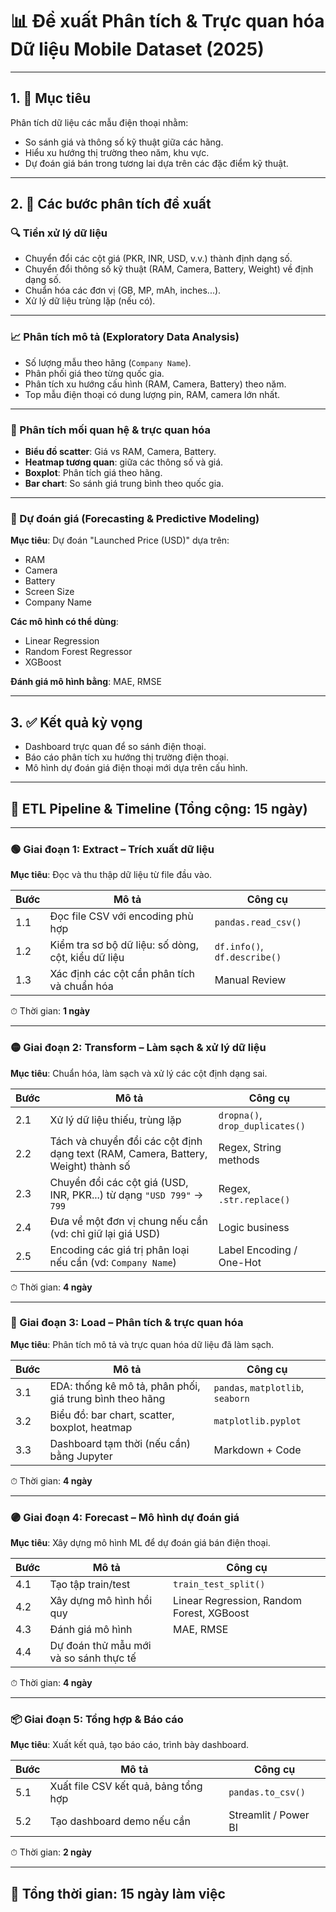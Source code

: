 # 📊 Đề xuất Phân tích & Trực quan hóa Dữ liệu Mobile Dataset (2025)

---

## 1. 🎯 Mục tiêu

Phân tích dữ liệu các mẫu điện thoại nhằm:

- So sánh giá và thông số kỹ thuật giữa các hãng.
- Hiểu xu hướng thị trường theo năm, khu vực.
- Dự đoán giá bán trong tương lai dựa trên các đặc điểm kỹ thuật.

---

## 2. 🚀 Các bước phân tích đề xuất

### 🔍 Tiền xử lý dữ liệu

- Chuyển đổi các cột giá (PKR, INR, USD, v.v.) thành định dạng số.
- Chuyển đổi thông số kỹ thuật (RAM, Camera, Battery, Weight) về định dạng số.
- Chuẩn hóa các đơn vị (GB, MP, mAh, inches...).
- Xử lý dữ liệu trùng lặp (nếu có).

---

### 📈 Phân tích mô tả (Exploratory Data Analysis)

- Số lượng mẫu theo hãng (`Company Name`).
- Phân phối giá theo từng quốc gia.
- Phân tích xu hướng cấu hình (RAM, Camera, Battery) theo năm.
- Top mẫu điện thoại có dung lượng pin, RAM, camera lớn nhất.

---

### 🧠 Phân tích mối quan hệ & trực quan hóa

- **Biểu đồ scatter**: Giá vs RAM, Camera, Battery.
- **Heatmap tương quan**: giữa các thông số và giá.
- **Boxplot**: Phân tích giá theo hãng.
- **Bar chart**: So sánh giá trung bình theo quốc gia.

---

### 🔮 Dự đoán giá (Forecasting & Predictive Modeling)

**Mục tiêu**: Dự đoán "Launched Price (USD)" dựa trên:

- RAM
- Camera
- Battery
- Screen Size
- Company Name

**Các mô hình có thể dùng**:

- Linear Regression
- Random Forest Regressor
- XGBoost

**Đánh giá mô hình bằng**: MAE, RMSE

---

## 3. ✅ Kết quả kỳ vọng

- Dashboard trực quan để so sánh điện thoại.
- Báo cáo phân tích xu hướng thị trường điện thoại.
- Mô hình dự đoán giá điện thoại mới dựa trên cấu hình.

---

## 🔧 ETL Pipeline & Timeline (Tổng cộng: 15 ngày)

---

### 🟢 Giai đoạn 1: Extract – Trích xuất dữ liệu

**Mục tiêu**: Đọc và thu thập dữ liệu từ file đầu vào.

| Bước | Mô tả | Công cụ |
|------|------|--------|
| 1.1 | Đọc file CSV với encoding phù hợp | `pandas.read_csv()` |
| 1.2 | Kiểm tra sơ bộ dữ liệu: số dòng, cột, kiểu dữ liệu | `df.info()`, `df.describe()` |
| 1.3 | Xác định các cột cần phân tích và chuẩn hóa | Manual Review |

⏱ Thời gian: **1 ngày**

---

### 🟡 Giai đoạn 2: Transform – Làm sạch & xử lý dữ liệu

**Mục tiêu**: Chuẩn hóa, làm sạch và xử lý các cột định dạng sai.

| Bước | Mô tả | Công cụ |
|------|------|--------|
| 2.1 | Xử lý dữ liệu thiếu, trùng lặp | `dropna()`, `drop_duplicates()` |
| 2.2 | Tách và chuyển đổi các cột định dạng text (RAM, Camera, Battery, Weight) thành số | Regex, String methods |
| 2.3 | Chuyển đổi các cột giá (USD, INR, PKR...) từ dạng `"USD 799"` → `799` | Regex, `.str.replace()` |
| 2.4 | Đưa về một đơn vị chung nếu cần (vd: chỉ giữ lại giá USD) | Logic business |
| 2.5 | Encoding các giá trị phân loại nếu cần (vd: `Company Name`) | Label Encoding / One-Hot |

⏱ Thời gian: **4 ngày**

---

### 🔵 Giai đoạn 3: Load – Phân tích & trực quan hóa

**Mục tiêu**: Phân tích mô tả và trực quan hóa dữ liệu đã làm sạch.

| Bước | Mô tả | Công cụ |
|------|------|--------|
| 3.1 | EDA: thống kê mô tả, phân phối, giá trung bình theo hãng | `pandas`, `matplotlib`, `seaborn` |
| 3.2 | Biểu đồ: bar chart, scatter, boxplot, heatmap | `matplotlib.pyplot` |
| 3.3 | Dashboard tạm thời (nếu cần) bằng Jupyter | Markdown + Code |

⏱ Thời gian: **4 ngày**

---

### 🟣 Giai đoạn 4: Forecast – Mô hình dự đoán giá

**Mục tiêu**: Xây dựng mô hình ML để dự đoán giá bán điện thoại.

| Bước | Mô tả | Công cụ |
|------|------|--------|
| 4.1 | Tạo tập train/test | `train_test_split()` |
| 4.2 | Xây dựng mô hình hồi quy | Linear Regression, Random Forest, XGBoost |
| 4.3 | Đánh giá mô hình | MAE, RMSE |
| 4.4 | Dự đoán thử mẫu mới và so sánh thực tế |

⏱ Thời gian: **4 ngày**

---

### 📦 Giai đoạn 5: Tổng hợp & Báo cáo

**Mục tiêu**: Xuất kết quả, tạo báo cáo, trình bày dashboard.

| Bước | Mô tả | Công cụ |
|------|------|--------|
| 5.1 | Xuất file CSV kết quả, bảng tổng hợp | `pandas.to_csv()` |
| 5.2 | Tạo dashboard demo nếu cần | Streamlit / Power BI |

⏱ Thời gian: **2 ngày**

---

## 🧮 Tổng thời gian: **15 ngày làm việc**

